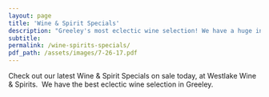 ```yaml
---
layout: page
title: 'Wine & Spirit Specials'
description: "Greeley's most eclectic wine selection! We have a huge inventory to choose from, both foreign and domestic."
subtitle:
permalink: /wine-spirits-specials/
pdf_path: /assets/images/7-26-17.pdf
---
```



Check out our latest Wine & Spirit Specials on sale today, at Westlake Wine & Spirits.  We have the best eclectic wine selection in Greeley.